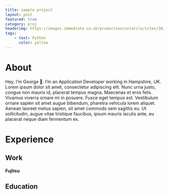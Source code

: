 ```yaml
---
title: sample project
layout: post
featured: true
category: proj
headerimg: https://images.immediate.co.uk/production/volatile/sites/30/2020/08/hub-image-coffee-e732616.jpg?quality=90&resize=504,458
tags:
    - text: Python
      color: yellow
---
```



# About

Hey, I’m George 👋. I’m an Application Developer working in Hampshire, UK. Lorem ipsum dolor sit amet, consectetur adipiscing elit. Nunc urna justo, congue non mauris id, placerat tempus magna. Maecenas et eros felis. Vivamus viverra ornare mi in posuere. Fusce eget tempus est. Vestibulum ornare sapien sit amet augue bibendum, pharetra vehicula lorem aliquet. Aenean laoreet metus sapien, sit amet commodo sem sagittis eu. Ut sollicitudin, augue vitae tristique faucibus, ipsum mauris iaculis ante, eu placerat neque diam fermentum ex.

# Experience

## Work

#### Fujitsu 

## Education
